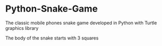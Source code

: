 # Python-Snake-Game
The classic mobile phones snake game developed in Python with Turtle graphics library

The body of the snake starts with 3 squares
